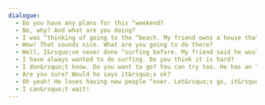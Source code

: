 ```yaml
---
dialogue:
  - Do you have any plans for this ^weekend?
  - No, why? And what are you doing?
  - I was ^thinking of going to the ^beach. My friend owns a house that is ^literally next to the beach.
  - Wow! That sounds nice. What are you going to do there?
  - Well, I&rsquo;ve never done ^surfing before. My friend said he would ^teach me.
  - I have always wanted to do surfing. Do you think it is hard?
  - I don&rsquo;t know. Do you want to go? You can try too. He has an ^extra ^surfboard.
  - Are you sure? Would he says it&rsquo;s ok?
  - Oh yeah! He loves having new people ^over. Let&rsquo;s go, it&rsquo;ll be so much fun.
  - I can&rsquo;t wait!
---
```

